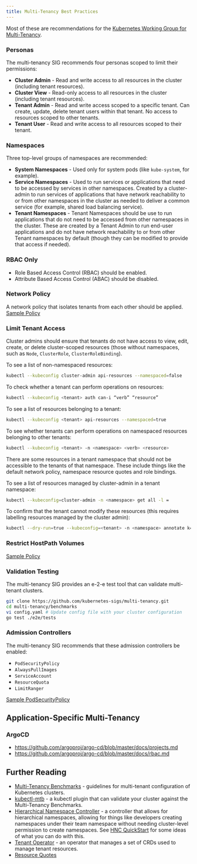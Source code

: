 ```yaml
---
title: Multi-Tenancy Best Practices
---
```


Most of these are recommendations for the [Kubernetes Working Group
for Multi-Tenancy][mtsig].

[mtsig]: https://github.com/kubernetes-sigs/multi-tenancy

### Personas ###

The multi-tenancy SIG recommends four personas scoped to limit their permissions:

* **Cluster Admin** - Read and write access to all resources in the cluster (including tenant resources).
* **Cluster View** - Read-only access to all resources in the cluster (including tenant resources).
* **Tenant Admin** - Read and write access scoped to a specific tenant.  Can create, update, delete tenant users within that tenant. No access to resources scoped to other tenants.
* **Tenant User** - Read and write access to all resources scoped to their tenant.

### Namespaces ###

Three top-level groups of namespaces are recommended:

* **System Namespaces** - Used only for system pods (like `kube-system`, for example).
* **Service Namespaces** - Used to run services or applications that need to be accessed by services in other namespaces.  Created by a cluster-admin to run services of applications that have network reachability to or from other namespaces in the cluster as needed to deliver a common service (for example, shared load balancing service).
* **Tenant Namespaces** - Tenant Namespaces should be use to run applications that do not need to be accessed from other namespaces in the cluster.  These are created by a Tenant Admin to run end-user applications and do not have network reachability to or from other Tenant namespaces by default (though they can be modified to provide that access if needed).

### RBAC Only ###

* Role Based Access Control (RBAC) should be enabled.
* Attribute Based Access Control (ABAC) should be disabled.

### Network Policy ###

A network policy that isolates tenants from each other should be applied.
[Sample Policy](https://raw.githubusercontent.com/kubernetes/website/master/content/en/examples/policy/restricted-psp.yaml)

### Limit Tenant Access ###

Cluster admins should ensure that tenants do not have access to view, edit, create, or delete cluster-scoped resources (those without namespaces, such as `Node`, `ClusterRole`, `ClusterRoleBinding`).

To see a list of non-namespaced resources:

```sh
kubectl --kubeconfig cluster-admin api-resources --namespaced=false
```

To check whether a tenant can perform operations on resources:

```sh
kubectl --kubeconfig <tenant> auth can-i “verb” “resource”
```

To see a list of resources belonging to a tenant:

```sh
kubectl --kubeconfig <tenant> api-resources --namespaced=true
```

To see whether tenants can perform operations on namespaced resources belonging to other tenants:

```sh
kubectl --kubeconfig <tenant> -n <namespace> <verb> <resource>
```

There are some resources in a tenant namespace that should not be accessible to the tenants of that namespace.  These include things like the default network policy, namespace resource quotes and role bindings.

To see a list of resources managed by cluster-admin in a tenant namespace:

```sh
kubectl --kubeconfig=cluster-admin -n <namespace> get all -l =
```

To confirm that the tenant cannot modify these resources (this requires labelling resources managed by the cluster admin):

```sh
kubectl --dry-run=true --kubeconfig=<tenant> -n <namespace> annotate k=v
```

### Restrict HostPath Volumes ###

[Sample Policy](https://gist.github.com/abhisek/b9acfdc0505905ffc4240841195326ee)

### Validation Testing ###

The multi-tenancy SIG provides an e-2-e test tool that can validate multi-tenant clusters.

```sh
git clone https://github.com/kubernetes-sigs/multi-tenancy.git
cd multi-tenancy/benchmarks
vi config.yaml # Update config file with your cluster configuration
go test ./e2e/tests
```

### Admission Controllers ###

The multi-tenancy SIG recommends that these admission controllers be enabled:

* `PodSecurityPolicy`
* `AlwaysPullImages`
* `ServiceAccount`
* `ResourceQuota`
* `LimitRanger`

[Sample PodSecurityPolicy](https://github.com/kubernetes-sigs/multi-tenancy/blob/master/docs/profiles/profile-soft-multitenancy-s1.md#kubernetes-pod-admission-and-security-policy-definition-for-profile-s1)

## Application-Specific Multi-Tenancy ##

### ArgoCD ###

* https://github.com/argoproj/argo-cd/blob/master/docs/projects.md
* https://github.com/argoproj/argo-cd/blob/master/docs/rbac.md

## Further Reading ##

* [Multi-Tenancy Benchmarks](https://github.com/kubernetes-sigs/multi-tenancy/tree/master/benchmarks) - guidelines for multi-tenant configuration of Kubernetes clusters.
* [kubectl-mtb](https://github.com/kubernetes-sigs/multi-tenancy/blob/master/benchmarks/kubectl-mtb/README.md) - a kubectl plugin that can validate your cluster against the Multi-Tenancy Benchmarks.
* [Hierarchical Namespace Controller](https://github.com/kubernetes-sigs/multi-tenancy/tree/master/incubator/hnc) - a controller that allows for hierarchical namespaces, allowing for things like developers creating namespaces under their team namespace without needing cluster-level permission to create namespaces.  See [HNC QuickStart](https://github.com/kubernetes-sigs/multi-tenancy/blob/master/incubator/hnc/docs/user-guide/quickstart.md) for some ideas of what you can do with this.
* [Tenant Operator](https://github.com/kubernetes-sigs/multi-tenancy/tree/master/tenant) - an operator that manages a set of CRDs used to manage tenant resources.
* [Resource Quotes](https://kubernetes.io/docs/concepts/policy/resource-quotas/)

